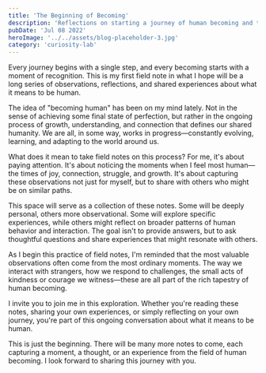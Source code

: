 ```yaml
---
title: 'The Beginning of Becoming'
description: 'Reflections on starting a journey of human becoming and the practice of field notes'
pubDate: 'Jul 08 2022'
heroImage: '../../assets/blog-placeholder-3.jpg'
category: 'curiosity-lab'
---
```


Every journey begins with a single step, and every becoming starts with a moment of recognition. This is my first field note in what I hope will be a long series of observations, reflections, and shared experiences about what it means to be human.

The idea of "becoming human" has been on my mind lately. Not in the sense of achieving some final state of perfection, but rather in the ongoing process of growth, understanding, and connection that defines our shared humanity. We are all, in some way, works in progress—constantly evolving, learning, and adapting to the world around us.

What does it mean to take field notes on this process? For me, it's about paying attention. It's about noticing the moments when I feel most human—the times of joy, connection, struggle, and growth. It's about capturing these observations not just for myself, but to share with others who might be on similar paths.

This space will serve as a collection of these notes. Some will be deeply personal, others more observational. Some will explore specific experiences, while others might reflect on broader patterns of human behavior and interaction. The goal isn't to provide answers, but to ask thoughtful questions and share experiences that might resonate with others.

As I begin this practice of field notes, I'm reminded that the most valuable observations often come from the most ordinary moments. The way we interact with strangers, how we respond to challenges, the small acts of kindness or courage we witness—these are all part of the rich tapestry of human becoming.

I invite you to join me in this exploration. Whether you're reading these notes, sharing your own experiences, or simply reflecting on your own journey, you're part of this ongoing conversation about what it means to be human.

This is just the beginning. There will be many more notes to come, each capturing a moment, a thought, or an experience from the field of human becoming. I look forward to sharing this journey with you.
